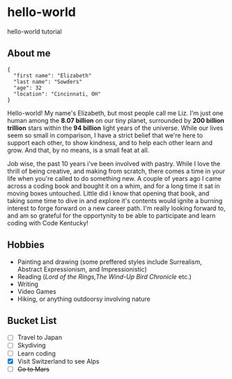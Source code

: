 # hello-world
hello-world tutorial

## About me

```
{
  "first name": "Elizabeth"
  "last name": "Sowders"
  "age": 32
  "location": "Cincinnati, OH"
}
```

Hello-world! My name's Elizabeth, but most people call me Liz. I'm just one human among the **8.07 billion** on our tiny planet, 
surrounded by **200 billion trillion** stars within the **94 billion** light years of the universe. 
While our lives seem so small in comparison, I have a strict belief that we're here to support each other, to show kindness, and to help each other learn and grow. 
And that, by no means, is a small feat at all. 

Job wise, the past 10 years i've been involved with pastry. While I love the thrill of being creative, and making from scratch, 
there comes a time in your life when you're called to do something new. A couple of years ago I came across a coding book and bought it on a whim, 
and for a long time it sat in moving boxes untouched. Little did i know that opening that book, and taking some time to dive in and 
explore it's contents would ignite a burning interest to forge forward on a new career path. I'm really looking forward to, and am so grateful for the opportynity 
to be able to participate and learn coding with Code Kentucky!  

## Hobbies
  - Painting and drawing (some preffered styles include Surrealism, Abstract Expressionism, and Impressionistic)
  - Reading (*Lord of the Rings,The Wind-Up Bird Chronicle* etc.)
  - Writing
  - Video Games
  - Hiking, or anything outdoorsy involving nature

## Bucket List
  - [ ] Travel to Japan
  - [ ] Skydiving
  - [ ] Learn coding
  - [x] Visit Switzerland to see Alps
  - [ ] ~~Go to Mars~~
